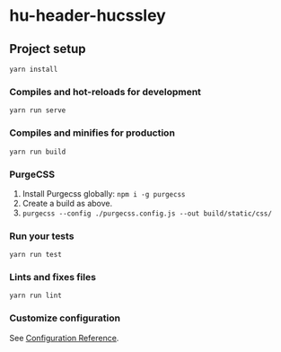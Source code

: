 # hu-header-hucssley

## Project setup
```
yarn install
```

### Compiles and hot-reloads for development
```
yarn run serve
```

### Compiles and minifies for production
```
yarn run build
```

### PurgeCSS

1. Install Purgecss globally: `npm i -g purgecss`
2. Create a build as above.
3. `purgecss --config ./purgecss.config.js --out build/static/css/`

### Run your tests
```
yarn run test
```

### Lints and fixes files
```
yarn run lint
```

### Customize configuration
See [Configuration Reference](https://cli.vuejs.org/config/).

